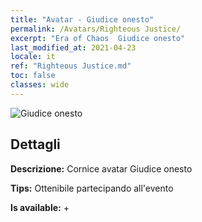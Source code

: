 ```yaml
---
title: "Avatar - Giudice onesto"
permalink: /Avatars/Righteous Justice/
excerpt: "Era of Chaos  Giudice onesto"
last_modified_at: 2021-04-23
locale: it
ref: "Righteous Justice.md"
toc: false
classes: wide
---
```

 ![Giudice onesto](/images/a/avatarFrame_74.png)

## Dettagli

 **Descrizione:** Cornice avatar Giudice onesto 

 **Tips:** Ottenibile partecipando all'evento 

 **Is available:**  + 

